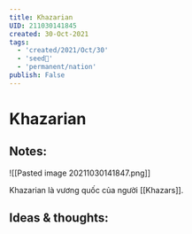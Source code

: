 ```yaml
---
title: Khazarian
UID: 211030141845
created: 30-Oct-2021
tags:
  - 'created/2021/Oct/30'
  - 'seed🥜'
  - 'permanent/nation'
publish: False
---
```

# Khazarian

## Notes:
![[Pasted image 20211030141847.png]]

Khazarian là vương quốc của người [[Khazars]].

## Ideas & thoughts:


